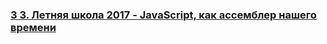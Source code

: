### [3 3. Летняя школа 2017 - JavaScript, как ассемблер нашего времени](https://www.youtube.com/watch?v=dKRbXGwXiwg)

